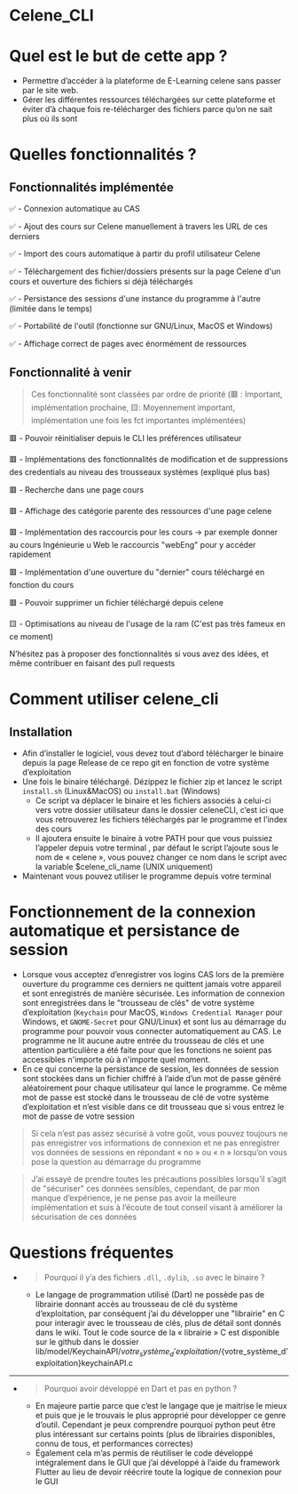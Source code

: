 # Celene_CLI

# Quel est le but de cette app ?

- Permettre d’accéder à la plateforme de E-Learning celene sans passer par le site web.
- Gérer les différentes ressources téléchargées sur cette plateforme et éviter d’à chaque fois re-télécharger des fichiers parce qu’on ne sait plus où ils sont

# Quelles fonctionnalités ?

## Fonctionnalités implémentée

✅ - Connexion automatique au CAS

✅ - Ajout des cours sur Celene manuellement à travers les URL de ces derniers

✅ - Import des cours automatique à partir du profil utilisateur Celene

✅ - Téléchargement des fichier/dossiers présents sur la page Celene d'un cours et ouverture des fichiers si déjà téléchargés

✅ - Persistance des sessions d'une instance du programme à l'autre (limitée dans le temps)

✅ - Portabilité de l'outil (fonctionne sur GNU/Linux, MacOS et Windows)

✅ - Affichage correct de pages avec énormément de ressources

## Fonctionnalité à venir

> Ces fonctionnalité sont classées par ordre de priorité (🟥 : Important, implémentation prochaine, 🟨: Moyennement important, implémentation une fois les fct importantes implémentées)

🟥 - Pouvoir réinitialiser depuis le CLI les préférences utilisateur

🟥 - Implémentations des fonctionnalités de modification et de suppressions des credentials au niveau des trousseaux systèmes (expliqué plus bas)

🟥 - Recherche dans une page cours

🟥 - Affichage des catégorie parente des ressources d'une page celene

🟥 - Implémentation des raccourcis pour les cours → par exemple donner au cours Ingénieurie u Web le raccourcis "webEng" pour y accéder rapidement

🟥 - Implémentation d'une ouverture du "dernier" cours téléchargé en fonction du cours

🟥 - Pouvoir supprimer un fichier téléchargé depuis celene


🟨 - Optimisations au niveau de l'usage de la ram (C'est pas très fameux en ce moment)


N’hésitez pas à proposer des fonctionnalités si vous avez des idées, et même contribuer en faisant des pull requests

# Comment utiliser celene_cli

## Installation

- Afin d’installer le logiciel, vous devez tout d’abord télécharger le binaire depuis la page Release de ce repo git en fonction de votre système d’exploitation
- Une fois le binaire téléchargé. Dézippez le fichier zip et lancez le script `install.sh` (Linux&MacOS) ou `install.bat` (Windows)
  - Ce script va déplacer le binaire et les fichiers associés à celui-ci vers votre dossier utilisateur dans le dossier celeneCLI, c’est ici que vous retrouverez les fichiers téléchargés par le programme et l’index des cours
  - Il ajoutera ensuite le binaire à votre PATH pour que vous puissiez l’appeler depuis votre terminal , par défaut le script l’ajoute sous le nom de « celene », vous pouvez changer ce nom dans le script avec la variable $celene_cli_name (UNIX uniquement)
- Maintenant vous pouvez utiliser le programme depuis votre terminal

# Fonctionnement  de la connexion automatique et persistance de session

- Lorsque vous acceptez d’enregistrer vos logins CAS lors de la première ouverture du programme ces derniers ne quittent jamais votre appareil et sont enregistrés de manière sécurisée. Les information de connexion sont enregistrées dans le "trousseau de clés" de votre système d’exploitation (`Keychain` pour MacOS, `Windows Credential Manager` pour Windows, et `GNOME-Secret` pour GNU/Linux) et sont lus au démarrage du programme pour pouvoir vous connecter automatiquement au CAS. Le programme ne lit aucune autre entrée du trousseau de clés et une attention particulière a été faite pour que les fonctions ne soient pas accessibles n'importe où à n'importe quel moment.
- En ce qui concerne la persistance de session, les données de session sont stockées dans un fichier chiffré à l’aide d’un mot de passe généré aléatoirement pour chaque utilisateur qui lance le programme. Ce même mot de passe est stocké dans le trousseau de clé de votre système d’exploitation et n’est visible dans ce dit trousseau que si vous entrez le mot de passe de votre session

> Si cela n’est pas assez sécurisé à votre goût, vous pouvez toujours ne pas enregistrer vos informations de connexion et ne pas enregistrer vos données de sessions en répondant « no » ou « n » lorsqu’on vous pose la question au démarrage du programme

> J’ai essayé de prendre toutes les précautions possibles lorsqu’il s’agit de "sécuriser" ces données sensibles, cependant, de par mon manque d’expérience, je ne pense pas avoir la meilleure implémentation et suis à l’écoute de tout conseil visant à améliorer la sécurisation de ces données

# Questions fréquentes

- > Pourquoi il y’a des fichiers `.dll`, `.dylib`, `.so` avec le binaire ?
  - Le langage de programmation utilisé (Dart) ne possède pas de librairie donnant accès au trousseau de clé du système d’exploitation, par conséquent j’ai du développer une "librairie" en C pour interagir avec le trousseau de clés, plus de détail sont donnés dans le wiki. Tout le code source de la « librairie » C est disponible sur le github dans le dossier lib/model/KeychainAPI/${votre_système_d’exploitation}/${votre_système_d’exploitation}keychainAPI.c

----

- > Pourquoi avoir développé en Dart et pas en python ?
  - En majeure partie parce que c’est le langage que je maitrise le mieux et puis que je le trouvais le plus approprié pour développer ce genre d’outil. Cependant je peux comprendre pourquoi python peut être plus intéressant sur certains points (plus de librairies disponibles, connu de tous, et performances correctes)
  - Également cela m’as permis de réutiliser le code développé intégralement dans le GUI que j’ai développé à l’aide du framework Flutter au lieu de devoir réécrire toute la logique de connexion pour le GUI

